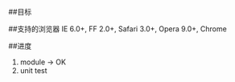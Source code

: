 ##目标



##支持的浏览器
IE 6.0+, FF 2.0+, Safari 3.0+, Opera 9.0+, Chrome

##进度
1. module -> OK
1. unit test
